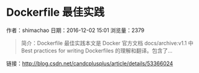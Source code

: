 # Dockerfile 最佳实践
作者：shimachao
日期：2016-12-02 15:01
浏览量：2379
> 简介：Dockerfile 最佳实践本文是 Docker 官方文档 docs/archive:v1.1 中 Best practices for writing Dockerfiles 的理解和翻译。包含了...

 链接：http://blog.csdn.net/candcplusplus/article/details/53366024
